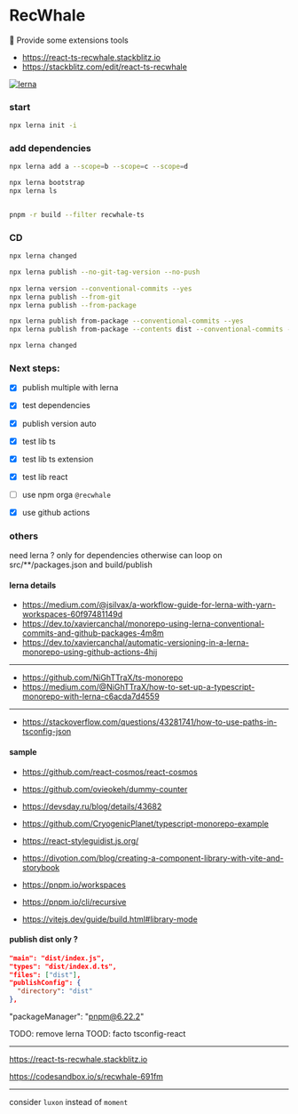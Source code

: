 # RecWhale

:whale: Provide some extensions tools

- https://react-ts-recwhale.stackblitz.io
- https://stackblitz.com/edit/react-ts-recwhale

[![lerna](https://img.shields.io/badge/maintained%20with-lerna-cc00ff.svg)](https://lerna.js.org/)

### start

```sh
npx lerna init -i
```

### add dependencies

```sh
npx lerna add a --scope=b --scope=c --scope=d

npx lerna bootstrap
npx lerna ls


pnpm -r build --filter recwhale-ts

```

### CD

```sh
npx lerna changed

npx lerna publish --no-git-tag-version --no-push
  
npx lerna version --conventional-commits --yes
npx lerna publish --from-git
npx lerna publish --from-package

npx lerna publish from-package --conventional-commits --yes
npx lerna publish from-package --contents dist --conventional-commits --yes

npx lerna changed
```

### Next steps:

- [x] publish multiple with lerna
- [x] test dependencies
- [x] publish version auto

- [x] test lib ts
- [x] test lib ts extension
- [x] test lib react

- [ ] use npm orga `@recwhale`
- [x] use github actions

### others

need lerna ? only for dependencies otherwise can loop on src/**/packages.json and build/publish

#### lerna details

- https://medium.com/@jsilvax/a-workflow-guide-for-lerna-with-yarn-workspaces-60f97481149d
- https://dev.to/xaviercanchal/monorepo-using-lerna-conventional-commits-and-github-packages-4m8m
- https://dev.to/xaviercanchal/automatic-versioning-in-a-lerna-monorepo-using-github-actions-4hij
---
- https://github.com/NiGhTTraX/ts-monorepo
- https://medium.com/@NiGhTTraX/how-to-set-up-a-typescript-monorepo-with-lerna-c6acda7d4559
---
- https://stackoverflow.com/questions/43281741/how-to-use-paths-in-tsconfig-json

#### sample
- https://github.com/react-cosmos/react-cosmos
- https://github.com/ovieokeh/dummy-counter

- https://devsday.ru/blog/details/43682
- https://github.com/CryogenicPlanet/typescript-monorepo-example

- https://react-styleguidist.js.org/
- https://divotion.com/blog/creating-a-component-library-with-vite-and-storybook

- https://pnpm.io/workspaces
- https://pnpm.io/cli/recursive
- https://vitejs.dev/guide/build.html#library-mode

#### publish dist only ?

```json
"main": "dist/index.js",
"types": "dist/index.d.ts",
"files": ["dist"],
"publishConfig": {
  "directory": "dist"
},
```

"packageManager": "pnpm@6.22.2"

TODO: remove lerna
TOOD: facto tsconfig-react

****
https://react-ts-recwhale.stackblitz.io

https://codesandbox.io/s/recwhale-691fm

***
consider `luxon` instead of `moment`
